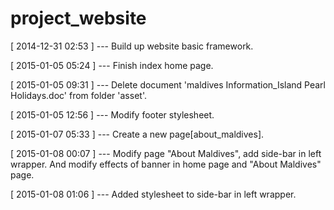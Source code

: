 project_website
===============

[ 2014-12-31 02:53 ] --- Build up website basic framework.

[ 2015-01-05 05:24 ] --- Finish index home page.

[ 2015-01-05 09:31 ] --- Delete document 'maldives Information_Island Pearl Holidays.doc' from folder 'asset'.

[ 2015-01-05 12:56 ] --- Modify footer stylesheet.

[ 2015-01-07 05:33 ] --- Create a new page[about_maldives].

[ 2015-01-08 00:07 ] --- Modify page "About Maldives", add side-bar in left wrapper. And modify effects of banner in home page and "About Maldives" page.

[ 2015-01-08 01:06 ] --- Added stylesheet to side-bar in left wrapper.
